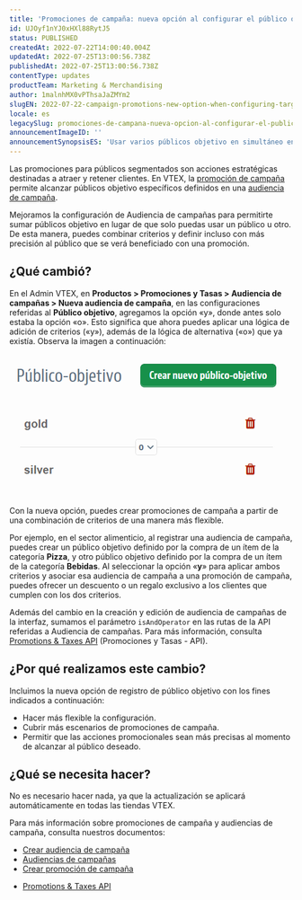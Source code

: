 ```yaml
---
title: 'Promociones de campaña: nueva opción al configurar el público objetivo'
id: UJOyf1nYJ0xHXl88RytJ5
status: PUBLISHED
createdAt: 2022-07-22T14:00:40.004Z
updatedAt: 2022-07-25T13:00:56.738Z
publishedAt: 2022-07-25T13:00:56.738Z
contentType: updates
productTeam: Marketing & Merchandising
author: 1malnhMX0vPThsaJaZMYm2
slugEN: 2022-07-22-campaign-promotions-new-option-when-configuring-target-audience
locale: es
legacySlug: promociones-de-campana-nueva-opcion-al-configurar-el-publico-objetivo
announcementImageID: ''
announcementSynopsisES: 'Usar varios públicos objetivo en simultáneo en una audiencia de campaña en lugar de usar solo un público u otro.'
---
```


Las promociones para públicos segmentados son acciones estratégicas destinadas a atraer y retener clientes. En VTEX, la [promoción de campaña](https://help.vtex.com/es/tutorial/promocion-de-campana--1ChYXhK2AQGuS6wAqS8Ume) permite alcanzar públicos objetivo específicos definidos en una [audiencia de campaña](https://help.vtex.com/es/tutorial/audiencias-de-campanas--3o7lhpNseXY2WmjZO0gQ6m).

Mejoramos la configuración de Audiencia de campañas para permitirte sumar públicos objetivo en lugar de que solo puedas usar un público u otro. De esta manera, puedes combinar criterios y definir incluso con más precisión al público que se verá beneficiado con una promoción.

## ¿Qué cambió?

En el Admin VTEX, en **Productos > Promociones y Tasas > Audiencia de campañas > Nueva audiencia de campaña**, en las configuraciones referidas al **Público objetivo**, agregamos la opción «y», donde antes solo estaba la opción «o».  Esto significa que ahora puedes aplicar una lógica de adición de criterios («y»), además de la lógica de alternativa («o») que ya existía. Observa la imagen a continuación:

![publico-alvo-e-ou-es](https://raw.githubusercontent.com/vtexdocs/help-center-content/refs/heads/main/docs/es/announcements/2022-07-22-promociones-de-campana-nueva-opcion-al-configurar-el-publico-objetivo_1.gif)

Con la nueva opción, puedes crear promociones de campaña a partir de una combinación de criterios de una manera más flexible.

Por ejemplo, en el sector alimenticio, al registrar una audiencia de campaña, puedes crear un público objetivo definido por la compra de un ítem de la categoría **Pizza**, y otro público objetivo definido por la compra de un ítem de la categoría **Bebidas**. Al seleccionar la opción «**y**» para aplicar ambos criterios y asociar esa audiencia de campaña a una promoción de campaña, puedes ofrecer un descuento o un regalo exclusivo a los clientes que cumplen con los dos criterios.

Además del cambio en la creación y edición de audiencia de campañas de la interfaz, sumamos el parámetro `isAndOperator` en las rutas de la API referidas a Audiencia de campañas. Para más información, consulta [Promotions & Taxes API](https://developers.vtex.com/vtex-rest-api/reference/setcampaignconfiguration) (Promociones y Tasas - API).

## ¿Por qué realizamos este cambio?

Incluimos la nueva opción de registro de público objetivo con los fines indicados a continuación:

* Hacer más flexible la configuración.
* Cubrir más escenarios de promociones de campaña.
* Permitir que las acciones promocionales sean más precisas al momento de alcanzar al público deseado.

## ¿Qué se necesita hacer?

No es necesario hacer nada, ya que la actualización se aplicará automáticamente en todas las tiendas VTEX.

Para más información sobre promociones de campaña y audiencias de campaña, consulta nuestros documentos:

- [Crear audiencia de campaña](https://help.vtex.com/es/tutorial/crear-audiencia-de-campanas--6cnuDZJzIkIeocewAQQK4K)
- [Audiencias de campañas](https://help.vtex.com/es/tutorial/audiencias-de-campanas--3o7lhpNseXY2WmjZO0gQ6m)
- [Crear promoción de campaña](https://help.vtex.com/es/tutorial/promocion-de-campana--1ChYXhK2AQGuS6wAqS8Ume)
* [Promotions & Taxes API](https://developers.vtex.com/vtex-rest-api/reference/setcampaignconfiguration)
